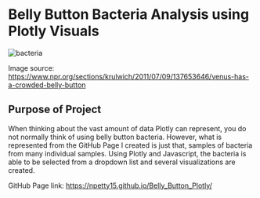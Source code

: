 # Belly Button Bacteria Analysis using Plotly Visuals 

![bacteria](https://user-images.githubusercontent.com/100856534/174318491-30317570-dc57-4994-9a2a-e5a28bd2a50e.png)

Image source: https://www.npr.org/sections/krulwich/2011/07/09/137653646/venus-has-a-crowded-belly-button

## Purpose of Project

When thinking about the vast amount of data Plotly can represent, you do not normally think of using belly button bacteria. However, what is represented from the GitHub Page I created is just that, samples of bacteria from many individual samples. Using Plotly and Javascript, the bacteria is able to be selected from a dropdown list and several visualizations are created.

GitHub Page link: https://npetty15.github.io/Belly_Button_Plotly/ 


